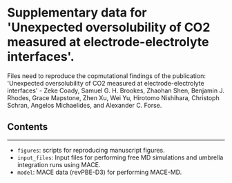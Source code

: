 # Supplementary data for 'Unexpected oversolubility of CO2 measured at electrode-electrolyte interfaces'.

Files need to reproduce the copmutational findings of the publication: 'Unexpected oversolubility of CO2 measured at electrode-electrolyte interfaces' - Zeke Coady, Samuel G. H. Brookes, Zhaohan Shen, Benjamin J. Rhodes,
Grace Mapstone, Zhen Xu, Wei Yu, Hirotomo Nishihara, Christoph Schran, Angelos Michaelides, and Alexander C. Forse.

## Contents
---
* `figures`: scripts for reproducing manuscript figures.
* `input_files`: Input files for performing free MD simulations and umbrella integration runs using MACE. 
* `model`: MACE data (revPBE-D3) for performing MACE-MD. 
